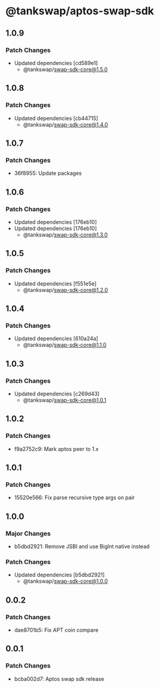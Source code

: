 # @tankswap/aptos-swap-sdk

## 1.0.9

### Patch Changes

- Updated dependencies [cd589e1]
  - @tankswap/swap-sdk-core@1.5.0

## 1.0.8

### Patch Changes

- Updated dependencies [cb44715]
  - @tankswap/swap-sdk-core@1.4.0

## 1.0.7

### Patch Changes

- 36f8955: Update packages

## 1.0.6

### Patch Changes

- Updated dependencies [176eb10]
- Updated dependencies [176eb10]
  - @tankswap/swap-sdk-core@1.3.0

## 1.0.5

### Patch Changes

- Updated dependencies [f551e5e]
  - @tankswap/swap-sdk-core@1.2.0

## 1.0.4

### Patch Changes

- Updated dependencies [610a24a]
  - @tankswap/swap-sdk-core@1.1.0

## 1.0.3

### Patch Changes

- Updated dependencies [c269d43]
  - @tankswap/swap-sdk-core@1.0.1

## 1.0.2

### Patch Changes

- f9a2752c9: Mark aptos peer to 1.x

## 1.0.1

### Patch Changes

- 15520e566: Fix parse recursive type args on pair

## 1.0.0

### Major Changes

- b5dbd2921: Remove JSBI and use BigInt native instead

### Patch Changes

- Updated dependencies [b5dbd2921]
  - @tankswap/swap-sdk-core@1.0.0

## 0.0.2

### Patch Changes

- dae8701b5: Fix APT coin compare

## 0.0.1

### Patch Changes

- bcba002d7: Aptos swap sdk release
